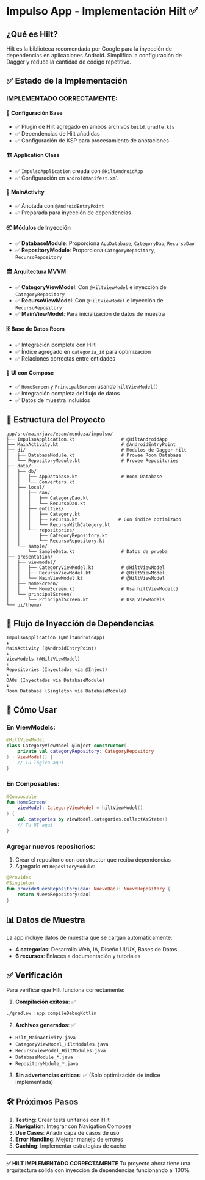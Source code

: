# Impulso App - Implementación Hilt ✅

## ¿Qué es Hilt?

Hilt es la biblioteca recomendada por Google para la inyección de dependencias en aplicaciones Android. Simplifica la configuración de Dagger y reduce la cantidad de código repetitivo.

## ✅ Estado de la Implementación

### **IMPLEMENTADO CORRECTAMENTE:**

#### 🔧 **Configuración Base**
- ✅ Plugin de Hilt agregado en ambos archivos `build.gradle.kts`
- ✅ Dependencias de Hilt añadidas
- ✅ Configuración de KSP para procesamiento de anotaciones

#### 🏗️ **Application Class**
- ✅ `ImpulsoApplication` creada con `@HiltAndroidApp`
- ✅ Configuración en `AndroidManifest.xml`

#### 🎯 **MainActivity**
- ✅ Anotada con `@AndroidEntryPoint`
- ✅ Preparada para inyección de dependencias

#### 📦 **Módulos de Inyección**
- ✅ **DatabaseModule**: Proporciona `AppDatabase`, `CategoryDao`, `RecursoDao`
- ✅ **RepositoryModule**: Proporciona `CategoryRepository`, `RecursoRepository`

#### 🏛️ **Arquitectura MVVM**
- ✅ **CategoryViewModel**: Con `@HiltViewModel` e inyección de `CategoryRepository`
- ✅ **RecursoViewModel**: Con `@HiltViewModel` e inyección de `RecursoRepository`
- ✅ **MainViewModel**: Para inicialización de datos de muestra

#### 🗄️ **Base de Datos Room**
- ✅ Integración completa con Hilt
- ✅ Índice agregado en `categoria_id` para optimización
- ✅ Relaciones correctas entre entidades

#### 🎨 **UI con Compose**
- ✅ `HomeScreen` y `PrincipalScreen` usando `hiltViewModel()`
- ✅ Integración completa del flujo de datos
- ✅ Datos de muestra incluidos

## 📁 Estructura del Proyecto

```
app/src/main/java/esan/mendoza/impulso/
├── ImpulsoApplication.kt                 # @HiltAndroidApp
├── MainActivity.kt                       # @AndroidEntryPoint
├── di/                                   # Módulos de Dagger Hilt
│   ├── DatabaseModule.kt                 # Provee Room Database
│   └── RepositoryModule.kt               # Provee Repositories
├── data/
│   ├── db/
│   │   ├── AppDatabase.kt                # Room Database
│   │   └── Converters.kt
│   ├── local/
│   │   ├── dao/
│   │   │   ├── CategoryDao.kt
│   │   │   └── RecursoDao.kt
│   │   ├── entities/
│   │   │   ├── Category.kt
│   │   │   ├── Recurso.kt               # Con índice optimizado
│   │   │   └── RecursoWithCategory.kt
│   │   └── repositories/
│   │       ├── CategoryRepository.kt
│   │       └── RecursoRepository.kt
│   └── sample/
│       └── SampleData.kt                 # Datos de prueba
├── presentation/
│   ├── viewmodel/
│   │   ├── CategoryViewModel.kt          # @HiltViewModel
│   │   ├── RecursoViewModel.kt           # @HiltViewModel
│   │   └── MainViewModel.kt              # @HiltViewModel
│   ├── homeScreen/
│   │   └── HomeScreen.kt                 # Usa hiltViewModel()
│   └── principalScreen/
│       └── PrincipalScreen.kt            # Usa ViewModels
└── ui/theme/
```

## 🔄 Flujo de Inyección de Dependencias

```
ImpulsoApplication (@HiltAndroidApp)
↓
MainActivity (@AndroidEntryPoint)
↓
ViewModels (@HiltViewModel)
↓
Repositories (Inyectados vía @Inject)
↓
DAOs (Inyectados vía DatabaseModule)
↓
Room Database (Singleton vía DatabaseModule)
```

## 🚀 Cómo Usar

### **En ViewModels:**
```kotlin
@HiltViewModel
class CategoryViewModel @Inject constructor(
    private val categoryRepository: CategoryRepository
) : ViewModel() {
    // Tu lógica aquí
}
```

### **En Composables:**
```kotlin
@Composable
fun HomeScreen(
    viewModel: CategoryViewModel = hiltViewModel()
) {
    val categories by viewModel.categories.collectAsState()
    // Tu UI aquí
}
```

### **Agregar nuevos repositorios:**
1. Crear el repositorio con constructor que reciba dependencias
2. Agregarlo en `RepositoryModule`:
```kotlin
@Provides
@Singleton
fun provideNuevoRepository(dao: NuevoDao): NuevoRepository {
    return NuevoRepository(dao)
}
```

## 📊 Datos de Muestra

La app incluye datos de muestra que se cargan automáticamente:
- **4 categorías**: Desarrollo Web, IA, Diseño UI/UX, Bases de Datos
- **6 recursos**: Enlaces a documentación y tutoriales

## ✅ Verificación

Para verificar que Hilt funciona correctamente:

1. **Compilación exitosa**: ✅
```bash
./gradlew :app:compileDebugKotlin
```

2. **Archivos generados**: ✅
- `Hilt_MainActivity.java`
- `CategoryViewModel_HiltModules.java`
- `RecursoViewModel_HiltModules.java`
- `DatabaseModule_*.java`
- `RepositoryModule_*.java`

3. **Sin advertencias críticas**: ✅ (Solo optimización de índice implementada)

## 🛠️ Próximos Pasos

1. **Testing**: Crear tests unitarios con Hilt
2. **Navigation**: Integrar con Navigation Compose
3. **Use Cases**: Añadir capa de casos de uso
4. **Error Handling**: Mejorar manejo de errores
5. **Caching**: Implementar estrategias de cache

---

**✅ HILT IMPLEMENTADO CORRECTAMENTE** 
Tu proyecto ahora tiene una arquitectura sólida con inyección de dependencias funcionando al 100%.
